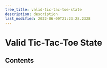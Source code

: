 ```yaml
---
tree_title: valid-tic-tac-toe-state
description: description
last_modified: 2022-06-09T21:23:28.2328
---
```


# Valid Tic-Tac-Toe State

## Contents
